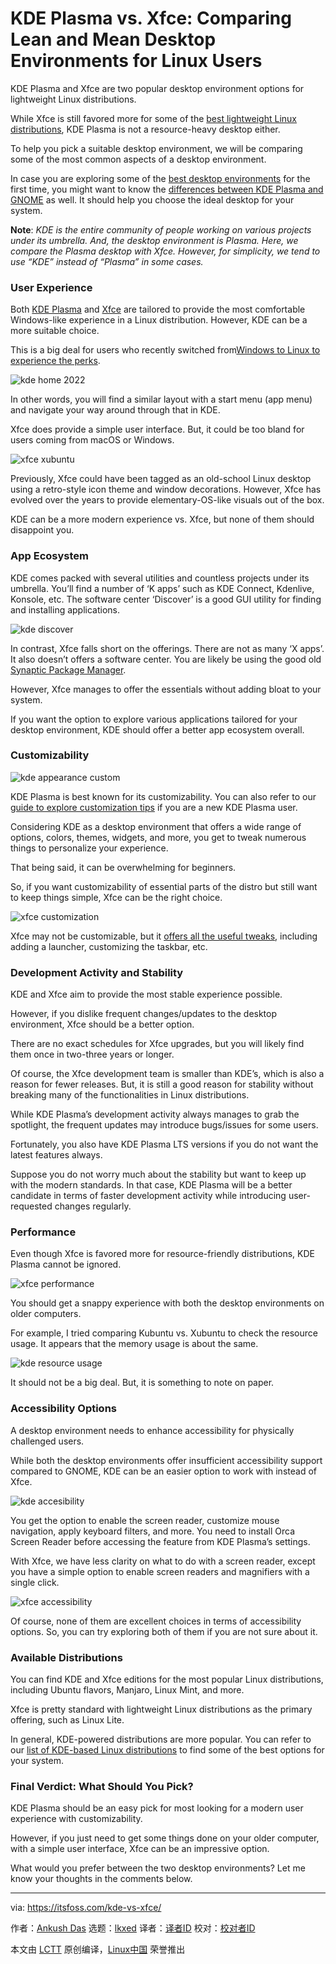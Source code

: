 [#]: subject: "KDE Plasma vs. Xfce: Comparing Lean and Mean Desktop Environments for Linux Users"
[#]: via: "https://itsfoss.com/kde-vs-xfce/"
[#]: author: "Ankush Das https://itsfoss.com/author/ankush/"
[#]: collector: "lkxed"
[#]: translator: " "
[#]: reviewer: " "
[#]: publisher: " "
[#]: url: " "

KDE Plasma vs. Xfce: Comparing Lean and Mean Desktop Environments for Linux Users
======
KDE Plasma and Xfce are two popular desktop environment options for lightweight Linux distributions.

While Xfce is still favored more for some of the [best lightweight Linux distributions][1], KDE Plasma is not a resource-heavy desktop either.

To help you pick a suitable desktop environment, we will be comparing some of the most common aspects of a desktop environment.

In case you are exploring some of the [best desktop environments][2] for the first time, you might want to know the [differences between KDE Plasma and GNOME][3] as well. It should help you choose the ideal desktop for your system.

**Note**: *KDE is the entire community of people working on various projects under its umbrella. And, the desktop environment is Plasma. Here, we compare the Plasma desktop with Xfce. However, for simplicity, we tend to use “KDE” instead of “Plasma”* *in some cases.*

### User Experience

Both [KDE Plasma][4] and [Xfce][5] are tailored to provide the most comfortable Windows-like experience in a Linux distribution. However, KDE can be a more suitable choice.

This is a big deal for users who recently switched from[Windows to Linux to experience the perks][6].

![kde home 2022][7]

In other words, you will find a similar layout with a start menu (app menu) and navigate your way around through that in KDE.

Xfce does provide a simple user interface. But, it could be too bland for users coming from macOS or Windows.

![xfce xubuntu][8]

Previously, Xfce could have been tagged as an old-school Linux desktop using a retro-style icon theme and window decorations. However, Xfce has evolved over the years to provide elementary-OS-like visuals out of the box.

KDE can be a more modern experience vs. Xfce, but none of them should disappoint you.

### App Ecosystem

KDE comes packed with several utilities and countless projects under its umbrella. You’ll find a number of ‘K apps’ such as KDE Connect, Kdenlive, Konsole, etc. The software center ‘Discover’ is a good GUI utility for finding and installing applications.

![kde discover][9]

In contrast, Xfce falls short on the offerings. There are not as many ‘X apps’. It also doesn’t offers a software center. You are likely be using the good old [Synaptic Package Manager][10].

However, Xfce manages to offer the essentials without adding bloat to your system.

If you want the option to explore various applications tailored for your desktop environment, KDE should offer a better app ecosystem overall.

### Customizability

![kde appearance custom][11]

KDE Plasma is best known for its customizability. You can also refer to our [guide to explore customization tips][12] if you are a new KDE Plasma user.

Considering KDE as a desktop environment that offers a wide range of options, colors, themes, widgets, and more, you get to tweak numerous things to personalize your experience.

That being said, it can be overwhelming for beginners.

So, if you want customizability of essential parts of the distro but still want to keep things simple, Xfce can be the right choice.

![xfce customization][13]

Xfce may not be customizable, but it [offers all the useful tweaks][14], including adding a launcher, customizing the taskbar, etc.

### Development Activity and Stability 

KDE and Xfce aim to provide the most stable experience possible.

However, if you dislike frequent changes/updates to the desktop environment, Xfce should be a better option.

There are no exact schedules for Xfce upgrades, but you will likely find them once in two-three years or longer.

Of course, the Xfce development team is smaller than KDE’s, which is also a reason for fewer releases. But, it is still a good reason for stability without breaking many of the functionalities in Linux distributions.

While KDE Plasma’s development activity always manages to grab the spotlight, the frequent updates may introduce bugs/issues for some users.

Fortunately, you also have KDE Plasma LTS versions if you do not want the latest features always.

Suppose you do not worry much about the stability but want to keep up with the modern standards. In that case, KDE Plasma will be a better candidate in terms of faster development activity while introducing user-requested changes regularly.

### Performance

Even though Xfce is favored more for resource-friendly distributions, KDE Plasma cannot be ignored.

![xfce performance][15]

You should get a snappy experience with both the desktop environments on older computers.

For example, I tried comparing Kubuntu vs. Xubuntu to check the resource usage. It appears that the memory usage is about the same.

![kde resource usage][16]

It should not be a big deal. But, it is something to note on paper.

### Accessibility Options

A desktop environment needs to enhance accessibility for physically challenged users.

While both the desktop environments offer insufficient accessibility support compared to GNOME, KDE can be an easier option to work with instead of Xfce.

![kde accesibility][17]

You get the option to enable the screen reader, customize mouse navigation, apply keyboard filters, and more. You need to install Orca Screen Reader before accessing the feature from KDE Plasma’s settings.

With Xfce, we have less clarity on what to do with a screen reader, except you have a simple option to enable screen readers and magnifiers with a single click.

![xfce accessibility][18]

Of course, none of them are excellent choices in terms of accessibility options. So, you can try exploring both of them if you are not sure about it.

### Available Distributions

You can find KDE and Xfce editions for the most popular Linux distributions, including Ubuntu flavors, Manjaro, Linux Mint, and more.

Xfce is pretty standard with lightweight Linux distributions as the primary offering, such as Linux Lite.

In general, KDE-powered distributions are more popular. You can refer to our [list of KDE-based Linux distributions][19] to find some of the best options for your system.

### Final Verdict: What Should You Pick?

KDE Plasma should be an easy pick for most looking for a modern user experience with customizability.

However, if you just need to get some things done on your older computer, with a simple user interface, Xfce can be an impressive option.

What would you prefer between the two desktop environments? Let me know your thoughts in the comments below.

--------------------------------------------------------------------------------

via: https://itsfoss.com/kde-vs-xfce/

作者：[Ankush Das][a]
选题：[lkxed][b]
译者：[译者ID](https://github.com/译者ID)
校对：[校对者ID](https://github.com/校对者ID)

本文由 [LCTT](https://github.com/LCTT/TranslateProject) 原创编译，[Linux中国](https://linux.cn/) 荣誉推出

[a]: https://itsfoss.com/author/ankush/
[b]: https://github.com/lkxed
[1]: https://itsfoss.com/lightweight-linux-beginners/
[2]: https://itsfoss.com/best-linux-desktop-environments/
[3]: https://itsfoss.com/kde-vs-gnome/
[4]: https://kde.org/plasma-desktop/
[5]: https://www.xfce.org/
[6]: https://itsfoss.com/linux-better-than-windows/
[7]: https://itsfoss.com/wp-content/uploads/2022/02/kde-home-2022.png
[8]: https://itsfoss.com/wp-content/uploads/2022/06/xfce-xubuntu.jpg
[9]: https://itsfoss.com/wp-content/uploads/2022/02/kde-discover-800x595.png
[10]: https://itsfoss.com/synaptic-package-manager/
[11]: https://itsfoss.com/wp-content/uploads/2022/02/kde-appearance-custom-800x564.png
[12]: https://itsfoss.com/kde-customization/
[13]: https://itsfoss.com/wp-content/uploads/2022/06/xfce-customization.jpg
[14]: https://itsfoss.com/customize-xfce/
[15]: https://itsfoss.com/wp-content/uploads/2022/06/xfce-performance-800x556.png
[16]: https://itsfoss.com/wp-content/uploads/2022/02/kde-resource-usage-800x599.png
[17]: https://itsfoss.com/wp-content/uploads/2022/02/kde-accesibility.png
[18]: https://itsfoss.com/wp-content/uploads/2022/06/xfce-accessibility.png
[19]: https://itsfoss.com/best-kde-distributions/
